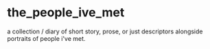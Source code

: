 # the_people_ive_met

a collection / diary of short story, prose, or just descriptors alongside portraits of people i've met.